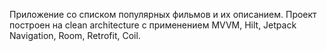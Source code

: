 Приложение со списком популярных фильмов и их описанием. Проект построен на clean architecture с применением MVVM, Hilt, Jetpack Navigation, Room, Retrofit, Coil.

